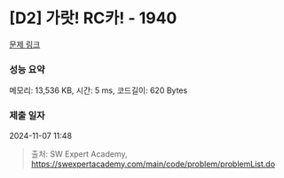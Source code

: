 # [D2] 가랏! RC카! - 1940 

[문제 링크](https://swexpertacademy.com/main/code/problem/problemDetail.do?contestProbId=AV5PjMgaALgDFAUq) 

### 성능 요약

메모리: 13,536 KB, 시간: 5 ms, 코드길이: 620 Bytes

### 제출 일자

2024-11-07 11:48



> 출처: SW Expert Academy, https://swexpertacademy.com/main/code/problem/problemList.do